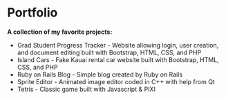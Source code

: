# Portfolio
**A collection of my favorite projects:** <br/>
* Grad Student Progress Tracker - Website allowing login, user creation, and document editing built with Bootstrap, HTML, CSS, and PHP <br/>
* Island Cars - Fake Kauai rental car website built with Bootstrap, HTML, CSS, and PHP<br/>
* Ruby on Rails Blog - Simple blog created by Ruby on Rails<br/>
* Sprite Editor - Animated image editor coded in C++ with help from Qt<br/>
* Tetris - Classic game built with Javascript & PIXI<br/>

